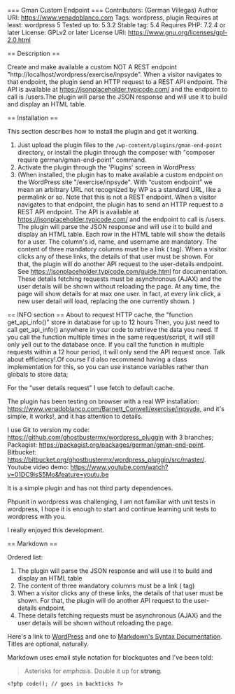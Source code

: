=== Gman Custom Endpoint ===
Contributors: (German Villegas)
Author URI: https://www.venadoblanco.com
Tags: wordpress, plugin
Requires at least: wordpress 5
Tested up to: 5.3.2
Stable tag: 5.4
Requires PHP: 7.2.4 or later
License: GPLv2 or later
License URI: https://www.gnu.org/licenses/gpl-2.0.html


== Description ==

Create and make available a custom NOT A REST endpoint "http://localhost/wordpress/exercise/inpsyde". When a visitor navigates to that endpoint, the plugin send an HTTP request to a REST API endpoint. The API is available at https://jsonplaceholder.typicode.com/ and the endpoint to call is /users.The plugin will parse the JSON response and will use it to build and display an HTML table.

== Installation ==

This section describes how to install the plugin and get it working.

1. Just upload the plugin files to the `/wp-content/plugins/gman-end-point` directory, or install the plugin through the composer with "composer require german/gman-end-point" command.
2. Activate the plugin through the 'Plugins' screen in WordPress
3. (When installed, the plugin has to make available a custom endpoint on the WordPress site "/exercise/inpsyde". With “custom endpoint” we mean an arbitrary URL not recognized by WP as a standard URL, like a permalink or so.
Note that this is not a REST endpoint. When a visitor navigates to that endpoint, the plugin has to send an HTTP request to a REST API endpoint. The API is available at https://jsonplaceholder.typicode.com/ and the endpoint to call is /users.
The plugin will parse the JSON response and will use it to build and display an HTML table. Each row in the HTML table will show the details for a user. The column's id, name, and username are mandatory.
The content of three mandatory columns must be a link (<a> tag). When a visitor clicks any of these links, the details of that user must be shown. For that, the plugin will do another API request to the user-details endpoint.
See https://jsonplaceholder.typicode.com/guide.html for documentation.
These details fetching requests must be asynchronous (AJAX) and the user details will be shown without reloading the page.
At any time, the page will show details for at max one user. In fact, at every link click, a new user detail will load, replacing the one currently shown.
)


== INFO section ==
About to request  HTTP cache, the "function get_api_info()" store in database for up to 12 hours Then, you just need to call get_api_info() anywhere in your code to retrieve the data you need. If you call the function multiple times in the same request/script, it will still only yell out to the database once. If you call the function in multiple requests within a 12 hour period, it will only send the API request once.
Talk about efficiency!.Of course I'd also recommend having a class implementation for this, so you can use instance variables rather than globals to store data; 

For the "user details request" I use fetch to default cache.

The plugin has been testing on browser with a real WP installation: https://www.venadoblanco.com/Barnett_Conwell/exercise/inpsyde, and it's simple, it works!, and it has attention to details.

I use Git to version my code: https://github.com/ghostbustermx/wordpress_pluggin with 3 branches; 
Packagist: https://packagist.org/packages/german/gman-end-point.
Bitbucket: https://bitbucket.org/ghostbustermx/wordpress_pluggin/src/master/.
Youtube video demo: https://www.youtube.com/watch?v=01DC9isS5Mo&feature=youtu.be 
 
It is a simple plugin and has not third party dependences.

Phpunit in wordpress was challenging, I am not familiar with unit tests in wordpress, I hope it is enough to start and continue learning unit tests to wordpress with you.

I really enjoyed this development.

== Markdown ==

Ordered list:

1. The plugin will parse the JSON response and will use it to build and display an HTML table
2. The content of three mandatory columns must be a link (<a> tag)
3. When a visitor clicks any of these links, the details of that user must be shown. For that, the plugin will do another API request to the user-details endpoint.
4. These details fetching requests must be asynchronous (AJAX) and the user details will be shown without reloading the page.


Here's a link to [WordPress](https://wordpress.org/ "Your favorite software") and one to [Markdown's Syntax Documentation][markdown syntax].
Titles are optional, naturally.

[markdown syntax]: https://daringfireball.net/projects/markdown/syntax
            "Markdown is what the parser uses to process much of the readme file"

Markdown uses email style notation for blockquotes and I've been told:
> Asterisks for *emphasis*. Double it up  for **strong**.

`<?php code(); // goes in backticks ?>`
